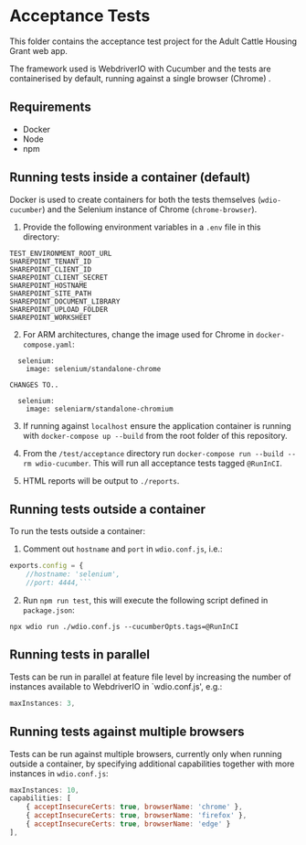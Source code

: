 # Acceptance Tests
This folder contains the acceptance test project for the Adult Cattle Housing Grant web app. 

The framework used is WebdriverIO with Cucumber and the tests are containerised by default, running against a single browser (Chrome)
.
## Requirements
- Docker
- Node
- npm

## Running tests inside a container (default)
Docker is used to create containers for both the tests themselves (`wdio-cucumber`) and the Selenium instance of Chrome (`chrome-browser`).

1. Provide the following environment variables in a `.env` file in this directory:

```
TEST_ENVIRONMENT_ROOT_URL
SHAREPOINT_TENANT_ID
SHAREPOINT_CLIENT_ID
SHAREPOINT_CLIENT_SECRET
SHAREPOINT_HOSTNAME
SHAREPOINT_SITE_PATH
SHAREPOINT_DOCUMENT_LIBRARY
SHAREPOINT_UPLOAD_FOLDER
SHAREPOINT_WORKSHEET
```

2. For ARM architectures, change the image used for Chrome in `docker-compose.yaml`:

```
  selenium:
    image: selenium/standalone-chrome

CHANGES TO..

  selenium:
    image: seleniarm/standalone-chromium
```   

3. If running against `localhost` ensure the application container is running with `docker-compose up --build` from the root folder of this repository.

4. From the `/test/acceptance` directory run `docker-compose run --build --rm wdio-cucumber`. This will run all acceptance tests tagged `@RunInCI`.

5. HTML reports will be output to `./reports`.

## Running tests outside a container
To run the tests outside a container:

1. Comment out `hostname` and `port` in `wdio.conf.js`, i.e.:
```js
exports.config = {
    //hostname: 'selenium',
    //port: 4444,```
```
2. Run `npm run test`, this will execute the following script defined in `package.json`:
```pwsh
npx wdio run ./wdio.conf.js --cucumberOpts.tags=@RunInCI
```

## Running tests in parallel
Tests can be run in parallel at feature file level by increasing the number of instances available to WebdriverIO in `wdio.conf.js', e.g.:
```js
maxInstances: 3,
```

## Running tests against multiple browsers
Tests can be run against multiple browsers, currently only when running outside a container, by specifying additional capabilities together with more instances in `wdio.conf.js`:
```js
maxInstances: 10,
capabilities: [
    { acceptInsecureCerts: true, browserName: 'chrome' },
    { acceptInsecureCerts: true, browserName: 'firefox' },
    { acceptInsecureCerts: true, browserName: 'edge' }
],
```